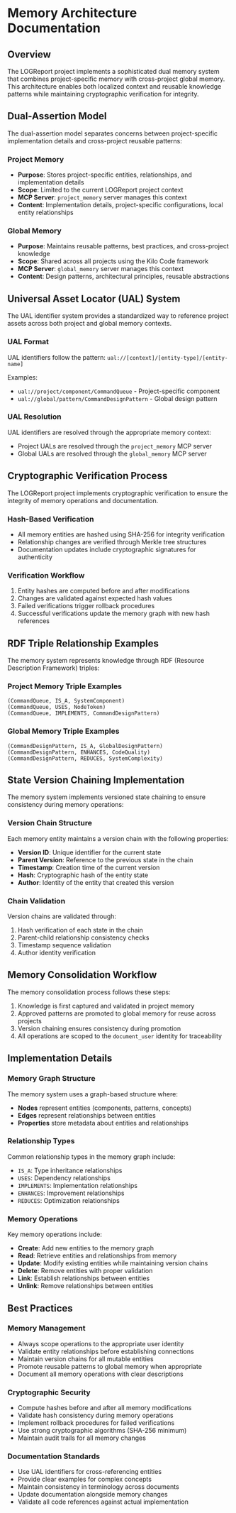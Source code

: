 # Memory Architecture Documentation

## Overview

The LOGReport project implements a sophisticated dual memory system that combines project-specific memory with cross-project global memory. This architecture enables both localized context and reusable knowledge patterns while maintaining cryptographic verification for integrity.

## Dual-Assertion Model

The dual-assertion model separates concerns between project-specific implementation details and cross-project reusable patterns:

### Project Memory
- **Purpose**: Stores project-specific entities, relationships, and implementation details
- **Scope**: Limited to the current LOGReport project context
- **MCP Server**: `project_memory` server manages this context
- **Content**: Implementation details, project-specific configurations, local entity relationships

### Global Memory
- **Purpose**: Maintains reusable patterns, best practices, and cross-project knowledge
- **Scope**: Shared across all projects using the Kilo Code framework
- **MCP Server**: `global_memory` server manages this context
- **Content**: Design patterns, architectural principles, reusable abstractions

## Universal Asset Locator (UAL) System

The UAL identifier system provides a standardized way to reference project assets across both project and global memory contexts.

### UAL Format
UAL identifiers follow the pattern: `ual://[context]/[entity-type]/[entity-name]`

Examples:
- `ual://project/component/CommandQueue` - Project-specific component
- `ual://global/pattern/CommandDesignPattern` - Global design pattern

### UAL Resolution
UAL identifiers are resolved through the appropriate memory context:
- Project UALs are resolved through the `project_memory` MCP server
- Global UALs are resolved through the `global_memory` MCP server

## Cryptographic Verification Process

The LOGReport project implements cryptographic verification to ensure the integrity of memory operations and documentation.

### Hash-Based Verification
- All memory entities are hashed using SHA-256 for integrity verification
- Relationship changes are verified through Merkle tree structures
- Documentation updates include cryptographic signatures for authenticity

### Verification Workflow
1. Entity hashes are computed before and after modifications
2. Changes are validated against expected hash values
3. Failed verifications trigger rollback procedures
4. Successful verifications update the memory graph with new hash references

## RDF Triple Relationship Examples

The memory system represents knowledge through RDF (Resource Description Framework) triples:

### Project Memory Triple Examples
```
(CommandQueue, IS_A, SystemComponent)
(CommandQueue, USES, NodeToken)
(CommandQueue, IMPLEMENTS, CommandDesignPattern)
```

### Global Memory Triple Examples
```
(CommandDesignPattern, IS_A, GlobalDesignPattern)
(CommandDesignPattern, ENHANCES, CodeQuality)
(CommandDesignPattern, REDUCES, SystemComplexity)
```

## State Version Chaining Implementation

The memory system implements versioned state chaining to ensure consistency during memory operations:

### Version Chain Structure
Each memory entity maintains a version chain with the following properties:
- **Version ID**: Unique identifier for the current state
- **Parent Version**: Reference to the previous state in the chain
- **Timestamp**: Creation time of the current version
- **Hash**: Cryptographic hash of the entity state
- **Author**: Identity of the entity that created this version

### Chain Validation
Version chains are validated through:
1. Hash verification of each state in the chain
2. Parent-child relationship consistency checks
3. Timestamp sequence validation
4. Author identity verification

## Memory Consolidation Workflow

The memory consolidation process follows these steps:

1. Knowledge is first captured and validated in project memory
2. Approved patterns are promoted to global memory for reuse across projects
3. Version chaining ensures consistency during promotion
4. All operations are scoped to the `document_user` identity for traceability

## Implementation Details

### Memory Graph Structure
The memory system uses a graph-based structure where:
- **Nodes** represent entities (components, patterns, concepts)
- **Edges** represent relationships between entities
- **Properties** store metadata about entities and relationships

### Relationship Types
Common relationship types in the memory graph include:
- `IS_A`: Type inheritance relationships
- `USES`: Dependency relationships
- `IMPLEMENTS`: Implementation relationships
- `ENHANCES`: Improvement relationships
- `REDUCES`: Optimization relationships

### Memory Operations
Key memory operations include:
- **Create**: Add new entities to the memory graph
- **Read**: Retrieve entities and relationships from memory
- **Update**: Modify existing entities while maintaining version chains
- **Delete**: Remove entities with proper validation
- **Link**: Establish relationships between entities
- **Unlink**: Remove relationships between entities

## Best Practices

### Memory Management
- Always scope operations to the appropriate user identity
- Validate entity relationships before establishing connections
- Maintain version chains for all mutable entities
- Promote reusable patterns to global memory when appropriate
- Document all memory operations with clear descriptions

### Cryptographic Security
- Compute hashes before and after all memory modifications
- Validate hash consistency during memory operations
- Implement rollback procedures for failed verifications
- Use strong cryptographic algorithms (SHA-256 minimum)
- Maintain audit trails for all memory changes

### Documentation Standards
- Use UAL identifiers for cross-referencing entities
- Provide clear examples for complex concepts
- Maintain consistency in terminology across documents
- Update documentation alongside memory changes
- Validate all code references against actual implementation